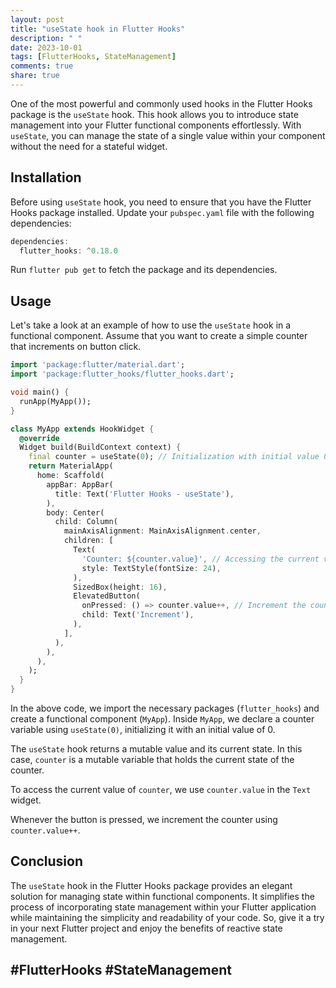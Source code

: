 ```yaml
---
layout: post
title: "useState hook in Flutter Hooks"
description: " "
date: 2023-10-01
tags: [FlutterHooks, StateManagement]
comments: true
share: true
---
```


One of the most powerful and commonly used hooks in the Flutter Hooks package is the `useState` hook. This hook allows you to introduce state management into your Flutter functional components effortlessly. With `useState`, you can manage the state of a single value within your component without the need for a stateful widget.

## Installation

Before using `useState` hook, you need to ensure that you have the Flutter Hooks package installed. Update your `pubspec.yaml` file with the following dependencies:

```dart
dependencies:
  flutter_hooks: ^0.18.0
```

Run `flutter pub get` to fetch the package and its dependencies.

## Usage

Let's take a look at an example of how to use the `useState` hook in a functional component. Assume that you want to create a simple counter that increments on button click.

```dart
import 'package:flutter/material.dart';
import 'package:flutter_hooks/flutter_hooks.dart';

void main() {
  runApp(MyApp());
}

class MyApp extends HookWidget {
  @override
  Widget build(BuildContext context) {
    final counter = useState(0); // Initialization with initial value 0
    return MaterialApp(
      home: Scaffold(
        appBar: AppBar(
          title: Text('Flutter Hooks - useState'),
        ),
        body: Center(
          child: Column(
            mainAxisAlignment: MainAxisAlignment.center,
            children: [
              Text(
                'Counter: ${counter.value}', // Accessing the current value
                style: TextStyle(fontSize: 24),
              ),
              SizedBox(height: 16),
              ElevatedButton(
                onPressed: () => counter.value++, // Increment the counter
                child: Text('Increment'),
              ),
            ],
          ),
        ),
      ),
    );
  }
}
```

In the above code, we import the necessary packages (`flutter_hooks`) and create a functional component (`MyApp`). Inside `MyApp`, we declare a counter variable using `useState(0)`, initializing it with an initial value of 0. 

The `useState` hook returns a mutable value and its current state. In this case, `counter` is a mutable variable that holds the current state of the counter.

To access the current value of `counter`, we use `counter.value` in the `Text` widget.

Whenever the button is pressed, we increment the counter using `counter.value++`.

## Conclusion

The `useState` hook in the Flutter Hooks package provides an elegant solution for managing state within functional components. It simplifies the process of incorporating state management within your Flutter application while maintaining the simplicity and readability of your code. So, give it a try in your next Flutter project and enjoy the benefits of reactive state management.

## #FlutterHooks #StateManagement